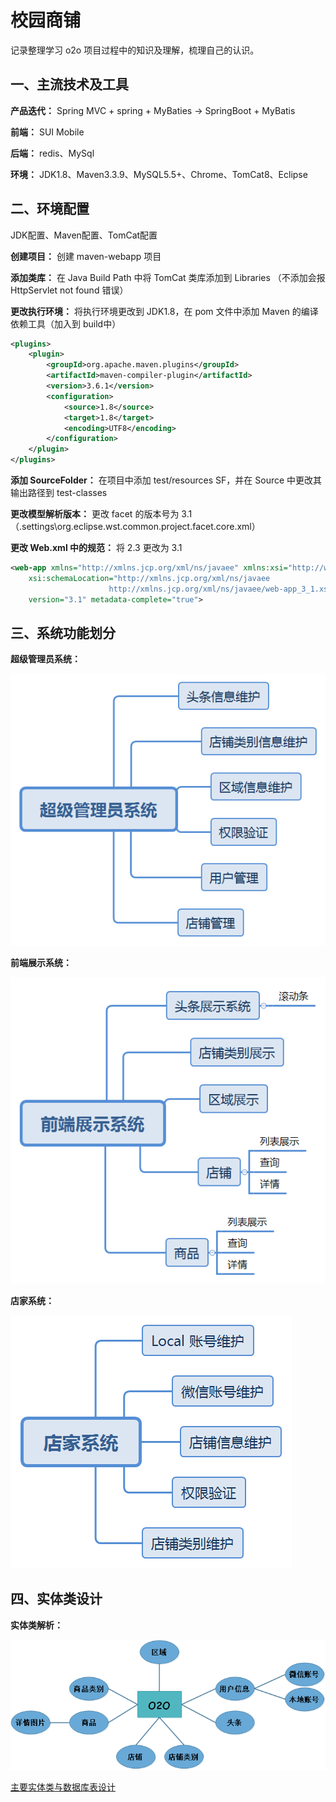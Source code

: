 # 校园商铺

记录整理学习 o2o 项目过程中的知识及理解，梳理自己的认识。

## 一、主流技术及工具

**产品迭代：** Spring MVC + spring + MyBaties -> SpringBoot + MyBatis

**前端：** SUI Mobile

**后端：** redis、MySql

**环境：** JDK1.8、Maven3.3.9、MySQL5.5+、Chrome、TomCat8、Eclipse

## 二、环境配置

JDK配置、Maven配置、TomCat配置

**创建项目：** 创建 maven-webapp 项目

**添加类库：** 在 Java Build Path 中将 TomCat 类库添加到 Libraries （不添加会报 HttpServlet not found 错误）

**更改执行环境：** 将执行环境更改到 JDK1.8，在 pom 文件中添加 Maven 的编译依赖工具（加入到 build中）

```xml
<plugins>
    <plugin>
        <groupId>org.apache.maven.plugins</groupId>
        <artifactId>maven-compiler-plugin</artifactId>
        <version>3.6.1</version>
        <configuration>
            <source>1.8</source>
            <target>1.8</target>
            <encoding>UTF8</encoding>
        </configuration>
    </plugin>
</plugins>
```

**添加 SourceFolder：** 在项目中添加 test/resources  SF，并在 Source 中更改其输出路径到 test-classes

**更改模型解析版本：** 更改 facet 的版本号为 3.1（.settings\org.eclipse.wst.common.project.facet.core.xml）

**更改 Web.xml 中的规范：** 将 2.3 更改为 3.1

```xml
<web-app xmlns="http://xmlns.jcp.org/xml/ns/javaee" xmlns:xsi="http://www.w3.org/2001/XMLSchema-instance"
	xsi:schemaLocation="http://xmlns.jcp.org/xml/ns/javaee
                      http://xmlns.jcp.org/xml/ns/javaee/web-app_3_1.xsd"
	version="3.1" metadata-complete="true">
```

## 三、系统功能划分

**超级管理员系统：** 

![超级管理员系统](<https://raw.githubusercontent.com/Kdocke/MyDocumentImg/master/CampuShop1.0/%E7%B3%BB%E7%BB%9F%E5%8A%9F%E8%83%BD%E5%88%92%E5%88%86/%E8%B6%85%E7%BA%A7%E7%AE%A1%E7%90%86%E5%91%98%E7%B3%BB%E7%BB%9F.png>)

**前端展示系统：** 

![前端展示系统](<https://raw.githubusercontent.com/Kdocke/MyDocumentImg/master/CampuShop1.0/%E7%B3%BB%E7%BB%9F%E5%8A%9F%E8%83%BD%E5%88%92%E5%88%86/%E5%89%8D%E7%AB%AF%E5%B1%95%E7%A4%BA%E7%B3%BB%E7%BB%9F.png>)

**店家系统：** 

![店家系统](<https://raw.githubusercontent.com/Kdocke/MyDocumentImg/master/CampuShop1.0/%E7%B3%BB%E7%BB%9F%E5%8A%9F%E8%83%BD%E5%88%92%E5%88%86/%E5%BA%97%E5%AE%B6%E7%B3%BB%E7%BB%9F.png>)

## 四、实体类设计

**实体类解析：** 

![实体类解析](<https://raw.githubusercontent.com/Kdocke/MyDocumentImg/master/CampuShop1.0/%E5%AE%9E%E4%BD%93%E7%B1%BB/001-%E5%AE%9E%E4%BD%93%E7%B1%BB%E8%A7%A3%E6%9E%90.png>)

[主要实体类与数据库表设计]()